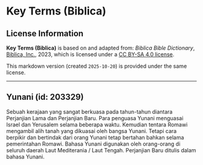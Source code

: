 # Key Terms (Biblica)

## License Information

**Key Terms (Biblica)** is based on and adapted from: _Biblica Bible Dictionary_, [Biblica, Inc.](https://www.biblica.com/), 2023, which is licensed under a [CC BY-SA 4.0 license](https://creativecommons.org/licenses/by-sa/4.0/legalcode.en).

This markdown version (created `2025-10-20`) is provided under the same license.



--------------------------------

## Yunani (id: 203329)

Sebuah kerajaan yang sangat berkuasa pada tahun\-tahun diantara Perjanjian Lama dan Perjanjian Baru. Para penguasa Yunani menguasai Israel dan Yerusalem selama beberapa waktu. Kemudian tentara Romawi mengambil alih tanah yang dikuasai oleh bangsa Yunani. Tetapi cara berpikir dan bertindak dari orang Yunani tetap bertahan bahkan selama pemerintahan Romawi. Bahasa Yunani digunakan oleh orang\-orang di seluruh daerah Laut Mediterania / Laut Tengah. Perjanjian Baru ditulis dalam bahasa Yunani.


